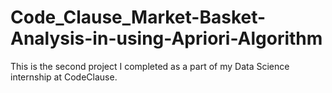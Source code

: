 # Code_Clause_Market-Basket-Analysis-in-using-Apriori-Algorithm
This is the second project I completed as a part of my Data Science internship at CodeClause.
